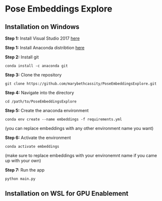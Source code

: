 # Pose Embeddings Explore

## Installation on Windows 

**Step 1:** Install Visual Studio 2017 [here](https://download.visualstudio.microsoft.com/download/pr/4035d2dd-2d45-48eb-9104-d4dc7d808a7b/f5675416a31cbf8c29e74d75a1790cf7/vs_community.exe)


**Step 1:** Install Anaconda distribtion [here](https://www.anaconda.com/download)


**Step 2:** Install git 
```
conda install -c anaconda git 
```

**Step 3:** Clone the repository
```
git clone https://github.com/marybethcassity/PoseEmbeddingsExplore.git
```

**Step 4:** Navigate into the directory
```
cd /path/to/PoseEmbeddingsExplore
```

**Step 5:** Create the anaconda environment 
```
conda env create --name embeddings -f requirements.yml 
```
(you can replace embeddings with any other environment name you want)


**Step 6:** Activate the environment 
```
conda activate embeddings 
```
(make sure to replace embeddings with your environemnt name if you came up with your own)


**Step 7:** Run the app 

```
python main.py
```

## Installation on WSL for GPU Enablement
